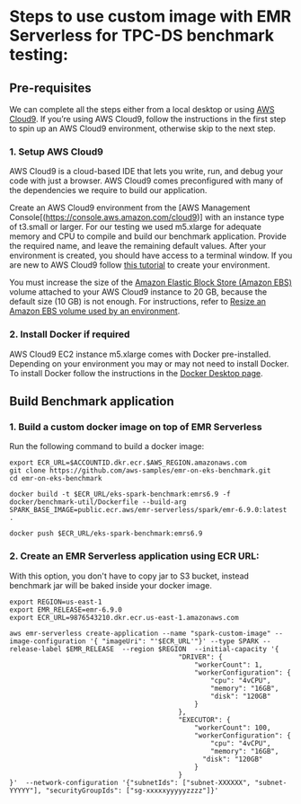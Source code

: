 # Steps to use custom image with EMR Serverless for TPC-DS benchmark testing:

## Pre-requisites
We can complete all the steps either from a local desktop or using [AWS Cloud9](https://aws.amazon.com/cloud9/).  If you’re using AWS Cloud9, follow the instructions in the first step to spin up an AWS Cloud9 environment, otherwise skip to the next step.

### 1. Setup AWS Cloud9
AWS Cloud9 is a cloud-based IDE that lets you write, run, and debug your code with just a browser. AWS Cloud9 comes preconfigured with many of the dependencies we require to build our application.

Create an AWS Cloud9 environment from the [AWS Management Console[(https://console.aws.amazon.com/cloud9)] with an instance type of t3.small or larger. For our testing we used m5.xlarge for adequate memory and CPU to compile and build our benchmark application. Provide the required name, and leave the remaining default values. After your environment is created, you should have access to a terminal window. If you are new to AWS Cloud9 follow [this tutorial](https://docs.aws.amazon.com/cloud9/latest/user-guide/tutorial.html) to create your environment.

You must increase the size of the [Amazon Elastic Block Store (Amazon EBS)](https://aws.amazon.com/ebs/) volume attached to your AWS Cloud9 instance to 20 GB, because the default size (10 GB) is not enough. For instructions, refer to [Resize an Amazon EBS volume used by an environment](https://docs.aws.amazon.com/cloud9/latest/user-guide/move-environment.html#move-environment-resize).

### 2. Install Docker if required
AWS Cloud9 EC2 instance m5.xlarge comes with Docker pre-installed. Depending on your environment you may or may not need to install Docker. To install Docker follow the instructions in the [Docker Desktop page](https://docs.docker.com/desktop/#download-and-install).

## Build Benchmark application

### 1. Build a custom docker image on top of EMR Serverless

Run the following command to build a docker image:

```
export ECR_URL=$ACCOUNTID.dkr.ecr.$AWS_REGION.amazonaws.com
git clone https://github.com/aws-samples/emr-on-eks-benchmark.git
cd emr-on-eks-benchmark

docker build -t $ECR_URL/eks-spark-benchmark:emrs6.9 -f docker/benchmark-util/Dockerfile --build-arg SPARK_BASE_IMAGE=public.ecr.aws/emr-serverless/spark/emr-6.9.0:latest .

docker push $ECR_URL/eks-spark-benchmark:emrs6.9
```

### 2. Create an EMR Serverless application using ECR URL:
With this option, you don't have to copy jar to S3 bucket, instead benchmark jar will be baked inside your docker image.

```
export REGION=us-east-1       
export EMR_RELEASE=emr-6.9.0 
export ECR_URL=9876543210.dkr.ecr.us-east-1.amazonaws.com

aws emr-serverless create-application --name "spark-custom-image" --image-configuration '{ "imageUri": "'$ECR_URL'"}' --type SPARK --release-label $EMR_RELEASE  --region $REGION  --initial-capacity '{
                                          "DRIVER": {
                                              "workerCount": 1,
                                              "workerConfiguration": {
                                                  "cpu": "4vCPU",
                                                  "memory": "16GB",
                                                  "disk": "120GB"
                                              }
                                          },
                                          "EXECUTOR": {
                                              "workerCount": 100,
                                              "workerConfiguration": {
                                                  "cpu": "4vCPU",
                                                  "memory": "16GB",
                                                "disk": "120GB"
                                              }
                                          }
}'  --network-configuration '{"subnetIds": ["subnet-XXXXXX", "subnet-YYYYY"], "securityGroupIds": ["sg-xxxxxyyyyyzzzz"]}'
```
